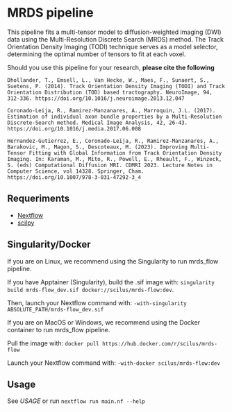 # MRDS pipeline

This pipeline fits a multi-tensor model to diffusion-weighted imaging (DWI) data using the Multi-Resolution Discrete Search (MRDS) method. The Track Orientation Density Imaging (TODI) technique serves as a model selector, determining the optimal number of tensors to fit at each voxel.

Should you use this pipeline for your research, **please cite the following**

```
Dhollander, T., Emsell, L., Van Hecke, W., Maes, F., Sunaert, S., Suetens, P. (2014). Track Orientation Density Imaging (TODI) and Track Orientation Distribution (TOD) based tractography. NeuroImage, 94, 312-336. https://doi.org/10.1016/j.neuroimage.2013.12.047

Coronado-Leija, R., Ramirez-Manzanares, A., Marroquin, J.L. (2017). Estimation of individual axon bundle properties by a Multi-Resolution Discrete-Search method. Medical Image Analysis, 42, 26-43. https://doi.org/10.1016/j.media.2017.06.008

Hernandez-Gutierrez, E., Coronado-Leija, R., Ramirez-Manzanares, A., Barakovic, M., Magon, S., Descoteaux, M. (2023). Improving Multi-Tensor Fitting with Global Information from Track Orientation Density Imaging. In: Karaman, M., Mito, R., Powell, E., Rheault, F., Winzeck, S. (eds) Computational Diffusion MRI. CDMRI 2023. Lecture Notes in Computer Science, vol 14328. Springer, Cham. https://doi.org/10.1007/978-3-031-47292-3_4
```

Requeriments
------------

- [Nextflow](https://www.nextflow.io)
- [scilpy](https://github.com/scilus/scilpy)

Singularity/Docker
-----------

If you are on Linux, we recommend using the Singularity to run mrds_flow pipeline.

If you have Apptainer (Singularity), build the .sif image with:
`singularity build mrds-flow_dev.sif docker://scilus/mrds-flow:dev`.

Then, launch your Nextflow command with:
`-with-singularity ABSOLUTE_PATH/mrds-flow_dev.sif`

If you are on MacOS or Windows, we recommend using the Docker container to run mrds_flow pipeline.

Pull the image with:
`docker pull https://hub.docker.com/r/scilus/mrds-flow`

Launch your Nextflow command with:
`-with-docker scilus/mrds-flow:dev`

Usage
-----

See *USAGE* or run `nextflow run main.nf --help`